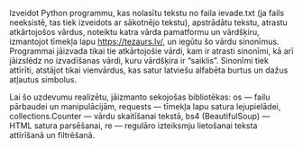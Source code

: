 Izveidot Python programmu, kas nolasītu tekstu no faila ievade.txt (ja fails neeksistē, tas tiek izveidots ar sākotnējo tekstu), apstrādātu tekstu, atrastu atkārtojošos vārdus, noteiktu katra vārda pamatformu un vārdšķiru, izmantojot tīmekļa lapu https://tezaurs.lv/, un iegūtu šo vārdu sinonīmus. Programmai jāizvada tikai tie atkārtojošie vārdi, kam ir atrasti sinonīmi, kā arī jāizslēdz no izvadīšanas vārdi, kuru vārdšķira ir “saiklis”. Sinonīmi tiek attīrīti, atstājot tikai vienvārdus, kas satur latviešu alfabēta burtus un dažus atļautus simbolus.

Lai šo uzdevumu realizētu, jāizmanto sekojošas bibliotēkas: os — failu pārbaudei un manipulācijām, requests — tīmekļa lapu satura lejupielādei, collections.Counter — vārdu skaitīšanai tekstā, bs4 (BeautifulSoup) — HTML satura parsēšanai, re — regulāro izteiksmju lietošanai teksta attīrīšanā un filtrēšanā.
